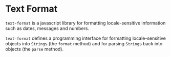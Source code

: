 # Text Format

`text-format` is a javascript library for formatting locale-sensitive information such as dates, messages and numbers.

`text-format` defines a programming interface for formatting locale-sensitive objects into `String`s (the `format` method) and for parsing `String`s back into objects (the `parse` method). 